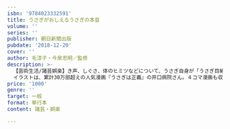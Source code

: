 ```yaml
---
isbn: '9784023332591'
title: うさぎがおしえるうさぎの本音
volume: ''
series: ''
publisher: 朝日新聞出版
pubdate: '2018-12-20'
cover: ''
author: 毛淳子・今泉忠明／監修
description: >-
  【芸術生活/諸芸娯楽】き声、しぐさ、体のヒミツなどについて、うさぎ自身が「うさぎ目線」で解説。飼い主が思わずハッとするうさぎの本音130項目以上を豊富なイラストとともに紹介！
  イラストは、累計30万部超えの人気漫画『うさぎは正義』の井口病院さん。４コマ漫画も収録。
price: '1000'
genre: ''
target: 一般
format: 単行本
content: 諸芸・娯楽

---
```

